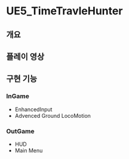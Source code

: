# UE5_TimeTravleHunter

개요
-

플레이 영상
-

구현 기능
-
### InGame
- EnhancedInput
- Advenced Ground LocoMotion


### OutGame
- HUD
- Main Menu
